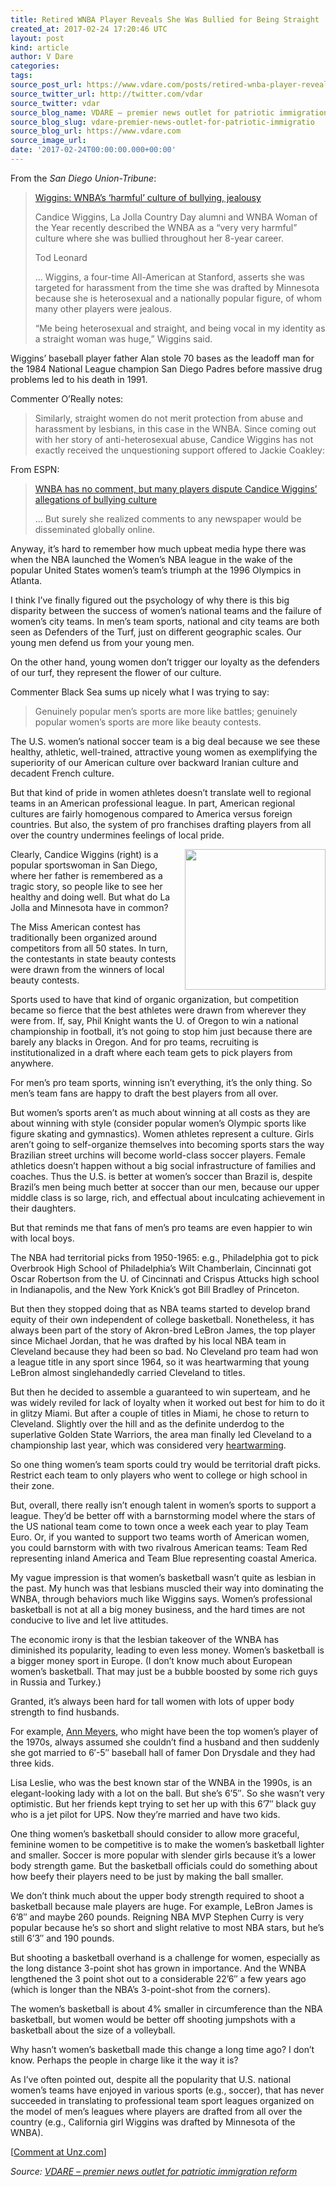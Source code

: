 ```yaml
---
title: Retired WNBA Player Reveals She Was Bullied for Being Straight
created_at: 2017-02-24 17:20:46 UTC
layout: post
kind: article
author: V Dare
categories: 
tags: 
source_post_url: https://www.vdare.com/posts/retired-wnba-player-reveals-she-was-bullied-for-being-straight
source_twitter_url: http://twitter.com/vdar
source_twitter: vdar
source_blog_name: VDARE – premier news outlet for patriotic immigration reform
source_blog_slug: vdare-premier-news-outlet-for-patriotic-immigratio
source_blog_url: https://www.vdare.com
source_image_url: 
date: '2017-02-24T00:00:00.000+00:00'
---
```

<div class="pf-content"><p>From the <em>San Diego Union-Tribune</em>:</p>
<blockquote><p><a id="xlink_1_2" class="xlink" title="Anchor Link to This Paragraph" href="http://www.unz.com/isteve/retired-wnba-player-reveals-she-was-bullied-for-being-straight/#xlink_1_2" name="xlink_1_2"></a> <a title="http://www.sandiegouniontribune.com/sports/sd-sp-wigginsside-20170217-story.html" href="http://www.sandiegouniontribune.com/sports/sd-sp-wigginsside-20170217-story.html">Wiggins: WNBA’s ‘harmful’ culture of bullying, jealousy</a></p>
<p><a id="xlink_1_3" class="xlink" title="Anchor Link to This Paragraph" href="http://www.unz.com/isteve/retired-wnba-player-reveals-she-was-bullied-for-being-straight/#xlink_1_3" name="xlink_1_3"></a>Candice Wiggins, La Jolla Country Day alumni and WNBA Woman of the Year recently described the WNBA as a “very very harmful” culture where she was bullied throughout her 8-year career.</p>
<p><a id="xlink_1_4" class="xlink" title="Anchor Link to This Paragraph" href="http://www.unz.com/isteve/retired-wnba-player-reveals-she-was-bullied-for-being-straight/#xlink_1_4" name="xlink_1_4"></a>Tod Leonard</p>
<p><a id="xlink_1_5" class="xlink" title="Anchor Link to This Paragraph" href="http://www.unz.com/isteve/retired-wnba-player-reveals-she-was-bullied-for-being-straight/#xlink_1_5" name="xlink_1_5"></a>… Wiggins, a four-time All-American at Stanford, asserts she was targeted for harassment from the time she was drafted by Minnesota because she is heterosexual and a nationally popular figure, of whom many other players were jealous.</p>
<p><a id="xlink_1_6" class="xlink" title="Anchor Link to This Paragraph" href="http://www.unz.com/isteve/retired-wnba-player-reveals-she-was-bullied-for-being-straight/#xlink_1_6" name="xlink_1_6"></a>“Me being heterosexual and straight, and being vocal in my identity as a straight woman was huge,” Wiggins said.</p></blockquote>
<p><a id="xlink_1_7" class="xlink" title="Anchor Link to This Paragraph" href="http://www.unz.com/isteve/retired-wnba-player-reveals-she-was-bullied-for-being-straight/#xlink_1_7" name="xlink_1_7"></a>Wiggins’ baseball player father Alan stole 70 bases as the leadoff man for the 1984 National League champion San Diego Padres before massive drug problems led to his death in 1991.</p>
<p><a id="xlink_1_8" class="xlink" title="Anchor Link to This Paragraph" href="http://www.unz.com/isteve/retired-wnba-player-reveals-she-was-bullied-for-being-straight/#xlink_1_8" name="xlink_1_8"></a>Commenter O’Really notes:</p>
<blockquote><p><a id="xlink_1_9" class="xlink" title="Anchor Link to This Paragraph" href="http://www.unz.com/isteve/retired-wnba-player-reveals-she-was-bullied-for-being-straight/#xlink_1_9" name="xlink_1_9"></a> Similarly, straight women do not merit protection from abuse and harassment by lesbians, in this case in the WNBA. Since coming out with her story of anti-heterosexual abuse, Candice Wiggins has not exactly received the unquestioning support offered to Jackie Coakley:</p></blockquote>
<p><a id="xlink_1_10" class="xlink" title="Anchor Link to This Paragraph" href="http://www.unz.com/isteve/retired-wnba-player-reveals-she-was-bullied-for-being-straight/#xlink_1_10" name="xlink_1_10"></a>From ESPN:</p>
<blockquote><p><a id="xlink_1_11" class="xlink" title="Anchor Link to This Paragraph" href="http://www.unz.com/isteve/retired-wnba-player-reveals-she-was-bullied-for-being-straight/#xlink_1_11" name="xlink_1_11"></a> <a title="http://www.espn.com/wnba/story/_/id/18736607/wnba-players-dispute-candice-wiggins-controversial-allegations" href="http://www.espn.com/wnba/story/_/id/18736607/wnba-players-dispute-candice-wiggins-controversial-allegations">WNBA has no comment, but many players dispute Candice Wiggins’ allegations of bullying culture</a></p>
<p><a id="xlink_1_12" class="xlink" title="Anchor Link to This Paragraph" href="http://www.unz.com/isteve/retired-wnba-player-reveals-she-was-bullied-for-being-straight/#xlink_1_12" name="xlink_1_12"></a>… But surely she realized comments to any newspaper would be disseminated globally online.</p></blockquote>
<p><a id="xlink_1_13" class="xlink" title="Anchor Link to This Paragraph" href="http://www.unz.com/isteve/retired-wnba-player-reveals-she-was-bullied-for-being-straight/#xlink_1_13" name="xlink_1_13"></a>Anyway, it’s hard to remember how much upbeat media hype there was when the NBA launched the Women’s NBA league in the wake of the popular United States women’s team’s triumph at the 1996 Olympics in Atlanta.</p>
<p><a id="xlink_1_14" class="xlink" title="Anchor Link to This Paragraph" href="http://www.unz.com/isteve/retired-wnba-player-reveals-she-was-bullied-for-being-straight/#xlink_1_14" name="xlink_1_14"></a>I think I’ve finally figured out the psychology of why there is this big disparity between the success of women’s national teams and the failure of women’s city teams. In men’s team sports, national and city teams are both seen as Defenders of the Turf, just on different geographic scales. Our young men defend us from your young men.</p>
<p><a id="xlink_1_15" class="xlink" title="Anchor Link to This Paragraph" href="http://www.unz.com/isteve/retired-wnba-player-reveals-she-was-bullied-for-being-straight/#xlink_1_15" name="xlink_1_15"></a>On the other hand, young women don’t trigger our loyalty as the defenders of our turf, they represent the flower of our culture.</p>
<p><a id="xlink_1_16" class="xlink" title="Anchor Link to This Paragraph" href="http://www.unz.com/isteve/retired-wnba-player-reveals-she-was-bullied-for-being-straight/#xlink_1_16" name="xlink_1_16"></a>Commenter Black Sea sums up nicely what I was trying to say:</p>
<blockquote><p><a id="xlink_1_17" class="xlink" title="Anchor Link to This Paragraph" href="http://www.unz.com/isteve/retired-wnba-player-reveals-she-was-bullied-for-being-straight/#xlink_1_17" name="xlink_1_17"></a> Genuinely popular men’s sports are more like battles; genuinely popular women’s sports are more like beauty contests.</p></blockquote>
<p><a id="xlink_1_18" class="xlink" title="Anchor Link to This Paragraph" href="http://www.unz.com/isteve/retired-wnba-player-reveals-she-was-bullied-for-being-straight/#xlink_1_18" name="xlink_1_18"></a>The U.S. women’s national soccer team is a big deal because we see these healthy, athletic, well-trained, attractive young women as exemplifying the superiority of our American culture over backward Iranian culture and decadent French culture.</p>
<p><a id="xlink_1_19" class="xlink" title="Anchor Link to This Paragraph" href="http://www.unz.com/isteve/retired-wnba-player-reveals-she-was-bullied-for-being-straight/#xlink_1_19" name="xlink_1_19"></a>But that kind of pride in women athletes doesn’t translate well to regional teams in an American professional league. In part, American regional cultures are fairly homogenous compared to America versus foreign countries. But also, the system of pro franchises drafting players from all over the country undermines feelings of local pride.</p>
<p><a id="xlink_1_20" class="xlink" title="Anchor Link to This Paragraph" href="http://www.unz.com/isteve/retired-wnba-player-reveals-she-was-bullied-for-being-straight/#xlink_1_20" name="xlink_1_20"><img class="aligncenter size-full wp-image-107908" src="https://s3-us-west-2.amazonaws.com/vdare-live/wp-content/uploads/2017/02/24121557/IMG_0695.jpg" alt=""width="225" align="right" srcset="https://s3-us-west-2.amazonaws.com/vdare-live/wp-content/uploads/2017/02/24121557/IMG_0695.jpg 725w, https://s3-us-west-2.amazonaws.com/vdare-live/wp-content/uploads/2017/02/24121557/IMG_0695-56x150.jpg 56w, https://s3-us-west-2.amazonaws.com/vdare-live/wp-content/uploads/2017/02/24121557/IMG_0695-112x300.jpg 112w, https://s3-us-west-2.amazonaws.com/vdare-live/wp-content/uploads/2017/02/24121557/IMG_0695-381x1024.jpg 381w, https://s3-us-west-2.amazonaws.com/vdare-live/wp-content/uploads/2017/02/24121557/IMG_0695-138x372.jpg 138w" sizes="(max-width: 725px) 100vw, 725px" /></a>Clearly, Candice Wiggins (right) is a popular sportswoman in San Diego, where her father is remembered as a tragic story, so people like to see her healthy and doing well. But what do La Jolla and Minnesota have in common?</p>
<p><a id="xlink_1_21" class="xlink" title="Anchor Link to This Paragraph" href="http://www.unz.com/isteve/retired-wnba-player-reveals-she-was-bullied-for-being-straight/#xlink_1_21" name="xlink_1_21"></a>The Miss American contest has traditionally been organized around competitors from all 50 states. In turn, the contestants in state beauty contests were drawn from the winners of local beauty contests.</p>
<p><a id="xlink_1_22" class="xlink" title="Anchor Link to This Paragraph" href="http://www.unz.com/isteve/retired-wnba-player-reveals-she-was-bullied-for-being-straight/#xlink_1_22" name="xlink_1_22"></a>Sports used to have that kind of organic organization, but competition became so fierce that the best athletes were drawn from wherever they were from. If, say, Phil Knight wants the U. of Oregon to win a national championship in football, it’s not going to stop him just because there are barely any blacks in Oregon. And for pro teams, recruiting is institutionalized in a draft where each team gets to pick players from anywhere.</p>
<p><a id="xlink_1_23" class="xlink" title="Anchor Link to This Paragraph" href="http://www.unz.com/isteve/retired-wnba-player-reveals-she-was-bullied-for-being-straight/#xlink_1_23" name="xlink_1_23"></a>For men’s pro team sports, winning isn’t everything, it’s the only thing. So men’s team fans are happy to draft the best players from all over.</p><!-- TAG START { player: "7518-804336-VDare - Outstream - Rev", owner: "ONE Video by AOL", for: "ONE Video by AOL" - BEINJS } --><div id="57966237cc52c74a5e1363c4" class="vdb_player vdb_57966237cc52c74a5e1363c456bcd17ce4b018167fea5539">    <script type="text/javascript" src="//delivery.vidible.tv/jsonp/pid=57966237cc52c74a5e1363c4/56bcd17ce4b018167fea5539_bein.js"></script></div><!-- TAG END { date: 07/25/16 } -->
<p><a id="xlink_1_24" class="xlink" title="Anchor Link to This Paragraph" href="http://www.unz.com/isteve/retired-wnba-player-reveals-she-was-bullied-for-being-straight/#xlink_1_24" name="xlink_1_24"></a>But women’s sports aren’t as much about winning at all costs as they are about winning with style (consider popular women’s Olympic sports like figure skating and gymnastics). Women athletes represent a culture. Girls aren’t going to self-organize themselves into becoming sports stars the way Brazilian street urchins will become world-class soccer players. Female athletics doesn’t happen without a big social infrastructure of families and coaches. Thus the U.S. is better at women’s soccer than Brazil is, despite Brazil’s men being much better at soccer than our men, because our upper middle class is so large, rich, and effectual about inculcating achievement in their daughters.</p>
<p><a id="xlink_1_25" class="xlink" title="Anchor Link to This Paragraph" href="http://www.unz.com/isteve/retired-wnba-player-reveals-she-was-bullied-for-being-straight/#xlink_1_25" name="xlink_1_25"></a>But that reminds me that fans of men’s pro teams are even happier to win with local boys.</p>
<p><a id="xlink_1_26" class="xlink" title="Anchor Link to This Paragraph" href="http://www.unz.com/isteve/retired-wnba-player-reveals-she-was-bullied-for-being-straight/#xlink_1_26" name="xlink_1_26"></a>The NBA had territorial picks from 1950-1965: e.g., Philadelphia got to pick Overbrook High School of Philadelphia’s Wilt Chamberlain, Cincinnati got Oscar Robertson from the U. of Cincinnati and Crispus Attucks high school in Indianapolis, and the New York Knick’s got Bill Bradley of Princeton.</p>
<p><a id="xlink_1_27" class="xlink" title="Anchor Link to This Paragraph" href="http://www.unz.com/isteve/retired-wnba-player-reveals-she-was-bullied-for-being-straight/#xlink_1_27" name="xlink_1_27"></a>But then they stopped doing that as NBA teams started to develop brand equity of their own independent of college basketball. Nonetheless, it has always been part of the story of Akron-bred LeBron James, the top player since Michael Jordan, that he was drafted by his local NBA team in Cleveland because they had been so bad. No Cleveland pro team had won a league title in any sport since 1964, so it was heartwarming that young LeBron almost singlehandedly carried Cleveland to titles.</p>
<p><a id="xlink_1_28" class="xlink" title="Anchor Link to This Paragraph" href="http://www.unz.com/isteve/retired-wnba-player-reveals-she-was-bullied-for-being-straight/#xlink_1_28" name="xlink_1_28"></a>But then he decided to assemble a guaranteed to win superteam, and he was widely reviled for lack of loyalty when it worked out best for him to do it in glitzy Miami. But after a couple of titles in Miami, he chose to return to Cleveland. Slightly over the hill and as the definite underdog to the superlative Golden State Warriors, the area man finally led Cleveland to a championship last year, which was considered very <a title="http://www.si.com/sportsperson/2016/12/01/lebron-james-sportsperson-of-the-year-sports-illustrated" href="http://www.si.com/sportsperson/2016/12/01/lebron-james-sportsperson-of-the-year-sports-illustrated">heartwarming</a>.</p>
<p><a id="xlink_1_29" class="xlink" title="Anchor Link to This Paragraph" href="http://www.unz.com/isteve/retired-wnba-player-reveals-she-was-bullied-for-being-straight/#xlink_1_29" name="xlink_1_29"></a>So one thing women’s team sports could try would be territorial draft picks. Restrict each team to only players who went to college or high school in their zone.</p>
<p><a id="xlink_1_30" class="xlink" title="Anchor Link to This Paragraph" href="http://www.unz.com/isteve/retired-wnba-player-reveals-she-was-bullied-for-being-straight/#xlink_1_30" name="xlink_1_30"></a>But, overall, there really isn’t enough talent in women’s sports to support a league. They’d be better off with a barnstorming model where the stars of the US national team come to town once a week each year to play Team Euro. Or, if you wanted to support two teams worth of American women, you could barnstorm with with two rivalrous American teams: Team Red representing inland America and Team Blue representing coastal America.</p>
<p><a id="xlink_1_31" class="xlink" title="Anchor Link to This Paragraph" href="http://www.unz.com/isteve/retired-wnba-player-reveals-she-was-bullied-for-being-straight/#xlink_1_31" name="xlink_1_31"></a>My vague impression is that women’s basketball wasn’t quite as lesbian in the past. My hunch was that lesbians muscled their way into dominating the WNBA, through behaviors much like Wiggins says. Women’s professional basketball is not at all a big money business, and the hard times are not conducive to live and let live attitudes.</p>
<p><a id="xlink_1_32" class="xlink" title="Anchor Link to This Paragraph" href="http://www.unz.com/isteve/retired-wnba-player-reveals-she-was-bullied-for-being-straight/#xlink_1_32" name="xlink_1_32"></a>The economic irony is that the lesbian takeover of the WNBA has diminished its popularity, leading to even less money. Women’s basketball is a bigger money sport in Europe. (I don’t know much about European women’s basketball. That may just be a bubble boosted by some rich guys in Russia and Turkey.)</p>
<p><a id="xlink_1_33" class="xlink" title="Anchor Link to This Paragraph" href="http://www.unz.com/isteve/retired-wnba-player-reveals-she-was-bullied-for-being-straight/#xlink_1_33" name="xlink_1_33"></a>Granted, it’s always been hard for tall women with lots of upper body strength to find husbands.</p>
<p><a id="xlink_1_34" class="xlink" title="Anchor Link to This Paragraph" href="http://www.unz.com/isteve/retired-wnba-player-reveals-she-was-bullied-for-being-straight/#xlink_1_34" name="xlink_1_34"></a>For example, <a title="https://en.wikipedia.org/wiki/Ann_Meyers" href="https://en.wikipedia.org/wiki/Ann_Meyers">Ann Meyers</a>, who might have been the top women’s player of the 1970s, always assumed she couldn’t find a husband and then suddenly she got married to 6′-5″ baseball hall of famer Don Drysdale and they had three kids.</p>
<p><a id="xlink_1_35" class="xlink" title="Anchor Link to This Paragraph" href="http://www.unz.com/isteve/retired-wnba-player-reveals-she-was-bullied-for-being-straight/#xlink_1_35" name="xlink_1_35"></a>Lisa Leslie, who was the best known star of the WNBA in the 1990s, is an elegant-looking lady with a lot on the ball. But she’s 6’5″. So she wasn’t very optimistic. But her friends kept trying to set her up with this 6’7″ black guy who is a jet pilot for UPS. Now they’re married and have two kids.</p>
<p><a id="xlink_1_36" class="xlink" title="Anchor Link to This Paragraph" href="http://www.unz.com/isteve/retired-wnba-player-reveals-she-was-bullied-for-being-straight/#xlink_1_36" name="xlink_1_36"></a>One thing women’s basketball should consider to allow more graceful, feminine women to be competitive is to make the women’s basketball lighter and smaller. Soccer is more popular with slender girls because it’s a lower body strength game. But the basketball officials could do something about how beefy their players need to be just by making the ball smaller.</p>
<p><a id="xlink_1_37" class="xlink" title="Anchor Link to This Paragraph" href="http://www.unz.com/isteve/retired-wnba-player-reveals-she-was-bullied-for-being-straight/#xlink_1_37" name="xlink_1_37"></a>We don’t think much about the upper body strength required to shoot a basketball because male players are huge. For example, LeBron James is 6’8″ and maybe 260 pounds. Reigning NBA MVP Stephen Curry is very popular because he’s so short and slight relative to most NBA stars, but he’s still 6’3″ and 190 pounds.</p>
<p><a id="xlink_1_38" class="xlink" title="Anchor Link to This Paragraph" href="http://www.unz.com/isteve/retired-wnba-player-reveals-she-was-bullied-for-being-straight/#xlink_1_38" name="xlink_1_38"></a>But shooting a basketball overhand is a challenge for women, especially as the long distance 3-point shot has grown in importance. And the WNBA lengthened the 3 point shot out to a considerable 22’6″ a few years ago (which is longer than the NBA’s 3-point-shot from the corners).</p>
<p><a id="xlink_1_39" class="xlink" title="Anchor Link to This Paragraph" href="http://www.unz.com/isteve/retired-wnba-player-reveals-she-was-bullied-for-being-straight/#xlink_1_39" name="xlink_1_39"></a>The women’s basketball is about 4% smaller in circumference than the NBA basketball, but women would be better off shooting jumpshots with a basketball about the size of a volleyball.</p>
<p><a id="xlink_1_40" class="xlink" title="Anchor Link to This Paragraph" href="http://www.unz.com/isteve/retired-wnba-player-reveals-she-was-bullied-for-being-straight/#xlink_1_40" name="xlink_1_40"></a>Why hasn’t women’s basketball made this change a long time ago? I don’t know. Perhaps the people in charge like it the way it is?</p>
<p><a id="xlink_1_41" class="xlink" title="Anchor Link to This Paragraph" href="http://www.unz.com/isteve/retired-wnba-player-reveals-she-was-bullied-for-being-straight/#xlink_1_41" name="xlink_1_41"></a>As I’ve often pointed out, despite all the popularity that U.S. national women’s teams have enjoyed in various sports (e.g., soccer), that has never succeeded in translating to professional team sport leagues organized on the model of men’s leagues where players are drafted from all over the country (e.g., California girl Wiggins was drafted by Minnesota of the WNBA).</p>
<p>[<a href="http://www.unz.com/isteve/retired-wnba-player-reveals-she-was-bullied-for-being-straight/">Comment at Unz.com</a>]</p>
</div><div class="">
    <i>Source: <a href="https://www.vdare.com">VDARE – premier news outlet for patriotic immigration reform</a></i>
</div>
